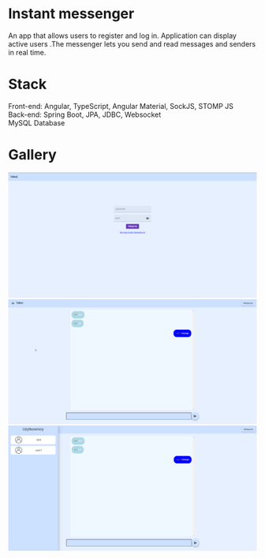 # Instant messenger
An app that allows users to register and log in. Application can display active users .The messenger lets you send and read messages and senders in real time.
# Stack
Front-end: Angular, TypeScript, Angular Material, SockJS, STOMP JS <br />
Back-end: Spring Boot, JPA, JDBC, Websocket <br />
MySQL Database
# Gallery
![alt](https://github.com/krszar/gallery/blob/main/2023-02-09%2016_32_48-Window.png)
![alt](https://github.com/krszar/gallery/blob/main/2023-02-09%2016_31_52-Window.png)
![alt](https://github.com/krszar/gallery/blob/main/2023-02-09%2016_32_22-Window.png)
